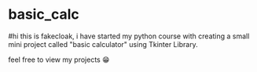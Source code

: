 # basic_calc

#hi this is fakecloak,
i have started my python course with creating a small mini project called "basic calculator" using Tkinter Library.

feel free to view my projects 😁
